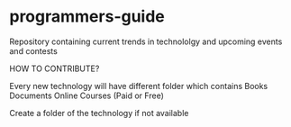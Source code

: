 # programmers-guide

Repository containing current trends in technololgy and upcoming events and contests

HOW TO CONTRIBUTE?

Every new technology will have different folder which contains 
Books
Documents
Online Courses (Paid or Free)

Create a folder of the technology if not available







